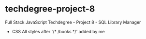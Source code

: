 # techdegree-project-8
 Full Stack JavaScript Techdegree - Project 8 - SQL Library Manager

- CSS
All styles after '/* /books */' added by me